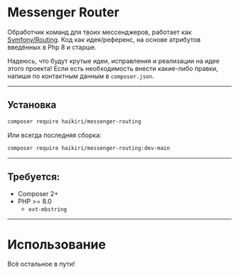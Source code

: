 # Messenger Router

Обработчик команд для твоих мессенджеров, работает как [Symfony/Routing](https://github.com/symfony/routing).
Код как идея/референс, на основе атрибутов введённых в Php 8 и старше.

Надеюсь, что будут крутые идеи, исправления и реализации на идее этого проекта!
Если есть необходимость внести какие-либо правки, напиши по контактным данным в `composer.json`.

---

## Установка

```bash
composer require haikiri/messenger-routing
```

Или всегда последняя сборка:

```bash
composer require haikiri/messenger-routing:dev-main
```

---

## Требуется:

- Composer 2+
- PHP >= 8.0
    - `ext-mbstring`

---

# Использование

Всё остальное в пути!
